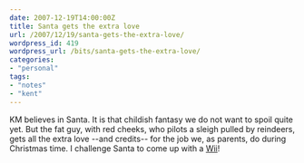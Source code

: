 ```yaml
---
date: 2007-12-19T14:00:00Z
title: Santa gets the extra love
url: /2007/12/19/santa-gets-the-extra-love/
wordpress_id: 419
wordpress_url: /bits/santa-gets-the-extra-love/
categories:
- "personal"
tags:
- "notes"
- "kent"
---
```


KM believes in Santa. It is that childish fantasy we do not want to spoil quite yet. But the fat guy, with red cheeks, who pilots a sleigh pulled by reindeers,  gets all the extra love --and credits-- for the job we, as parents, do during Christmas time. I challenge Santa to come up with a <a href="http://us.wii.com/" tittle="Nintendo Wii">Wii</a>!
